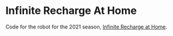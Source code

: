 # Infinite Recharge At Home

Code for the robot for the 2021 season, [Infinite Recharge at Home](https://info.firstinspires.org/2021season/infiniterecharge).
